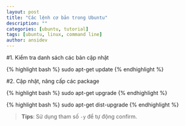 ```yaml
---
layout: post
title: "Các lệnh cơ bản trong Ubuntu"
description: ""
categories: [ubuntu, tutorial]
tags: [ubuntu, linux, command line]
author: ansidev
---
```


#1. Kiểm tra danh sách các bản cập nhật

{% highlight bash %}
  sudo apt-get update
{% endhighlight %}

#2. Cập nhật, nâng cấp các package

{% highlight bash %}
  sudo apt-get upgrade
{% endhighlight %}

{% highlight bash %}
sudo apt-get dist-upgrade
{% endhighlight %}

> **Tips**: Sử dụng tham số `-y` để tự động confirm.
